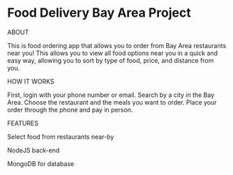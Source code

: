 # Food Delivery Bay Area Project

ABOUT

This is food ordering app that allows you to order from Bay Area restaurants near you! This allows you to view all food options near you in a quick and easy way, allowing you to sort by type of food, price, and distance from you.

HOW IT WORKS

First, login with your phone number or email. Search by a city in the Bay Area. Choose the restaurant and the meals you want to order. Place your order through the phone and pay in person.

FEATURES

Select food from restaurants near-by

NodeJS back-end

MongoDB for database
